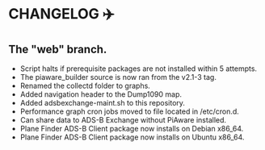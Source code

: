 # CHANGELOG :airplane:

## The "web" branch.

* Script halts if prerequisite packages are not installed within 5 attempts.
* The piaware_builder source is now ran from the v2.1-3 tag. 
* Renamed the collectd folder to graphs.
* Added navigation header to the Dump1090 map.
* Added adsbexchange-maint.sh to this repository.
* Performance graph cron jobs moved to file located in /etc/cron.d.
* Can share data to ADS-B Exchange without PiAware installed.
* Plane Finder ADS-B Client package now installs on Debian x86_64.
* Plane Finder ADS-B Client package now installs on Ubuntu x86_64.
